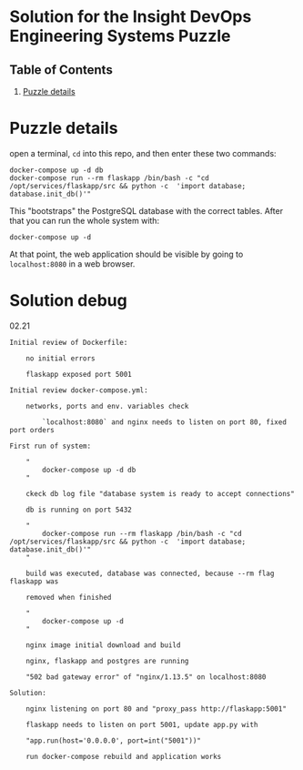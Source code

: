 # Solution for the Insight DevOps Engineering Systems Puzzle

## Table of Contents
1. [Puzzle details](README.md#puzzle-details)


# Puzzle details

open a terminal, `cd` into this repo, and then enter these two commands:

    docker-compose up -d db
    docker-compose run --rm flaskapp /bin/bash -c "cd /opt/services/flaskapp/src && python -c  'import database; database.init_db()'"

This "bootstraps" the PostgreSQL database with the correct tables. After that you can run the whole system with:

    docker-compose up -d

At that point, the web application should be visible by going to `localhost:8080` in a web browser. 

# Solution debug
02.21 

    Initial review of Dockerfile:

        no initial errors

        flaskapp exposed port 5001

    Initial review docker-compose.yml:

        networks, ports and env. variables check

            `localhost:8080` and nginx needs to listen on port 80, fixed port orders

    First run of system:         

        "
            docker-compose up -d db
        "  

        ckeck db log file "database system is ready to accept connections"

        db is running on port 5432

        "
            docker-compose run --rm flaskapp /bin/bash -c "cd /opt/services/flaskapp/src && python -c  'import database; database.init_db()'"
        " 

        build was executed, database was connected, because --rm flag flaskapp was 
        
        removed when finished

        "
            docker-compose up -d
        "

        nginx image initial download and build

        nginx, flaskapp and postgres are running

        "502 bad gateway error" of "nginx/1.13.5" on localhost:8080

    Solution:

        nginx listening on port 80 and "proxy_pass http://flaskapp:5001" 

        flaskapp needs to listen on port 5001, update app.py with 

        "app.run(host='0.0.0.0', port=int("5001"))" 

        run docker-compose rebuild and application works  
